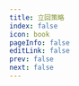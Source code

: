 ```yaml
---
title: 立回策略
index: false
icon: book
pageInfo: false
editLink: false
prev: false
next: false
---
```

